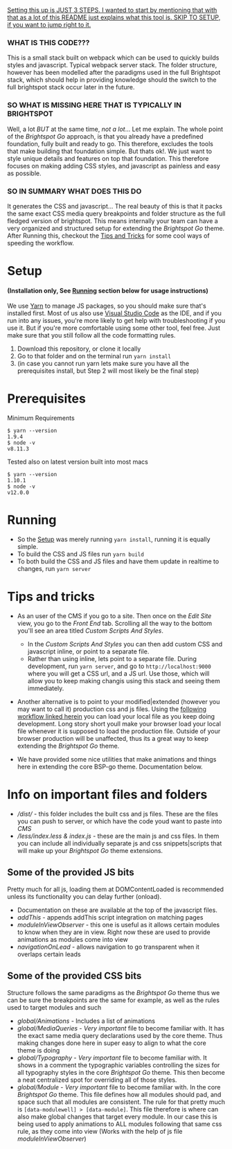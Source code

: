 [Setting this up is JUST 3 STEPS. I wanted to start by mentioning that with that as a lot of this README just explains what this tool is. SKIP TO SETUP, if you want to jump right to it.](#setup)

### WHAT IS THIS CODE???
This is a small stack built on webpack which can be used to quickly builds styles and javascript. Typical webpack server stack.  The folder structure, however has been modelled after the paradigms used in the full Brightspot stack, which should help in providing knowledge should the switch to the full brightspot stack occur later in the future.

### SO WHAT IS MISSING HERE THAT IS TYPICALLY IN BRIGHTSPOT
Well, a lot *BUT* at the same time, *not a lot*... Let me explain. The whole point of the *Brightspot Go* approach, is that you already have a predefined foundation, fully built and ready to go. This therefore, excludes the tools that make building that foundation simple. But thats ok!. We just want to style unique details and features on top that foundation. This therefore focuses on making adding CSS styles, and javascript as painless and easy as possible.

### SO IN SUMMARY WHAT DOES THIS DO
It generates the CSS and javascript... The real beauty of this is that it packs the same exact CSS media query breakpoints and folder structure as the full fledged version of brightspot. This means internally your team can have a very organized and structured setup for extending the *Brightspot Go* theme. After Running this, checkout the [Tips and Tricks](#tips-and-tricks) for some cool ways of speeding the workflow.

# Setup 
#### (Installation only, See [Running](#running) section below for usage instructions)
We use [Yarn](https://yarnpkg.com/) to manage JS packages, so you should make sure that's installed first. Most of us also use [Visual Studio Code](https://code.visualstudio.com/) as the IDE, and if you run into any issues, you're more likely to get help with troubleshooting if you use it. But if you're more comfortable using some other tool, feel free. Just make sure that you still follow all the code formatting rules.

1. Download this repository, or clone it locally 
2. Go to  that folder and on the terminal run `yarn install`
3. (in case you cannot run yarn lets make sure you have all the prerequisites install, but Step 2 will most likely be the final step)

# Prerequisites
Minimum Requirements
```
$ yarn --version
1.9.4
$ node -v
v8.11.3
```

Tested also on latest version built into most macs 
```
$ yarn --version
1.10.1
$ node -v
v12.0.0
```

# Running 
* So the [Setup](#setup) was merely running `yarn install`, running it is equally simple.
* To build the CSS and JS files run `yarn build`
* To both  build the CSS and JS files and have them update in realtime to changes, run `yarn server`

# Tips and tricks
* As an user of the CMS if you go to a site. Then once on the *Edit Site* view, you go to the *Front End* tab. Scrolling all the way to the bottom you'll see an area titled *Custom Scripts And Styles*. 
  * In the *Custom Scripts And Styles* you can then add custom CSS and javascript inline, or point to a separate file. 
  * Rather than using inline, lets point to a separate file. During development, run `yarn server`, and go to `http://localhost:9000` where you will get a CSS url, and a JS url. Use those, which will allow you to keep making changis using this stack and seeing them immediately.

* Another alternative is to point to your modified|extended (however you may want to call it) production css and js files. Using the [following workflow linked herein](https://medium.com/requestly-docs/chrome-extensions-for-redirecting-urls-redirector-requestly-switcheroo-d9870ba77c22) you can load your local file as you keep doing development. Long story short youll make your browser load your local file whenever it is supposed to load the production file.  Outside of your browser production will be unaffected, thus its a great way to keep extending the *Brightspot Go* theme.   

* We have provided some nice utilities that make animations and things here in extending the core BSP-go theme. Documentation below.

# Info on important files and folders
* */dist/* - this folder includes the built css and js files. These are the files you can push to server, or which have the code youd want to paste into *CMS*
* */less/index.less & index.js* - these are the main js and css files. In them you can include all individually separate js and css snippets|scripts that will make up your *Brightspot Go* theme extensions.

## Some of the provided JS bits
Pretty much for all js, loading them at DOMContentLoaded is recommended unless its functionality you can delay further (onload).
* Documentation on these are available at the top of the javascript files.
* *addThis* - appends addThis script integration on matching pages
* *moduleInViewObserver* - this one is useful as it allows certain modules to know when they are in view. Right now these are used to provide animations as modules come into view
* *navigationOnLead* - allows navigation to go transparent when it overlaps certain leads

## Some of the provided CSS bits
Structure follows the same paradigms as the *Brightspot Go* theme thus we can be sure the breakpoints are the same for example, as well as the rules used to target modules and such
* *global/Animations* - Includes a list of animations
* *global/MediaQueries* - *Very important* file to become familiar with. It has the exact same media query declarations used by the core theme. Thus making changes done here in super easy to align to what the core theme is doing
* *global/Typography* - *Very important* file to become familiar with. It shows in a comment the typographic variables controlling the sizes  for all typography styles in the core *Brightspot Go* theme. This then become a neat centralized spot for overriding all of those styles.
* *global/Module* - *Very important* file to become familiar with. In the core *Brightspot Go* theme. This file defines how all modules should pad, and space such that all modules are consistent. The rule for that pretty much is `[data-modulewell] > [data-module]`.  This file therefore is where can also make global changes that target every module. In our case this is being used to apply animations to ALL modules following that same css rule, as they come into view (Works with the help of js file *moduleInViewObserver*)
